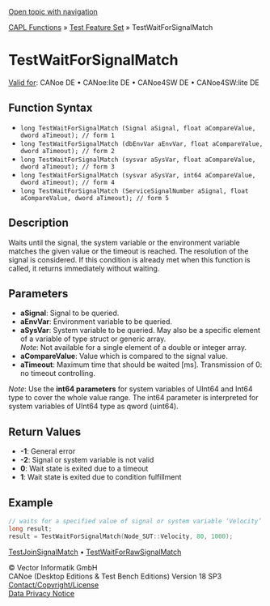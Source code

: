 [Open topic with navigation](../../../../../CANoeDEFamily.htm#Topics/CAPLFunctions/Test/Functions/CAPLfunctionTestWaitForSignalMatch.md)

[CAPL Functions](../../CAPLfunctions.md) » [Test Feature Set](../CAPLfunctionsTFSOverview.md) » TestWaitForSignalMatch

# TestWaitForSignalMatch

[Valid for](../../../Shared/FeatureAvailability.md): CANoe DE • CANoe:lite DE • CANoe4SW DE • CANoe4SW:lite DE

## Function Syntax

- `long TestWaitForSignalMatch (Signal aSignal, float aCompareValue, dword aTimeout); // form 1`
- `long TestWaitForSignalMatch (dbEnvVar aEnvVar, float aCompareValue, dword aTimeout); // form 2`
- `long TestWaitForSignalMatch (sysvar aSysVar, float aCompareValue, dword aTimeout); // form 3`
- `long TestWaitForSignalMatch (sysvar aSysVar, int64 aCompareValue, dword aTimeout); // form 4`
- `long TestWaitForSignalMatch (ServiceSignalNumber aSignal, float aCompareValue, dword aTimeout); // form 5`

## Description

Waits until the signal, the system variable or the environment variable matches the given value or the timeout is reached. The resolution of the signal is considered. If this condition is already met when this function is called, it returns immediately without waiting.

## Parameters

- **aSignal**: Signal to be queried.
- **aEnvVar**: Environment variable to be queried.
- **aSysVar**: System variable to be queried. May also be a specific element of a variable of type struct or generic array.  
  *Note*: Not available for a single element of a double or integer array.
- **aCompareValue**: Value which is compared to the signal value.
- **aTimeout**: Maximum time that should be waited [ms]. Transmission of 0: no timeout controlling.

*Note*: Use the **int64 parameters** for system variables of UInt64 and Int64 type to cover the whole value range. The int64 parameter is interpreted for system variables of UInt64 type as qword (uint64).

## Return Values

- **-1**: General error
- **-2**: Signal or system variable is not valid
- **0**: Wait state is exited due to a timeout
- **1**: Wait state is exited due to condition fulfillment

## Example

```c
// waits for a specified value of signal or system variable ‘Velocity’
long result;
result = TestWaitForSignalMatch(Node_SUT::Velocity, 80, 1000);
```

[TestJoinSignalMatch](CAPLfunctionTestJoinSignalMatch.md) • [TestWaitForRawSignalMatch](CAPLfunctionTestWaitForRawSignalMatch.md)

© Vector Informatik GmbH  
CANoe (Desktop Editions & Test Bench Editions) Version 18 SP3  
[Contact/Copyright/License](../../../Shared/ContactCopyrightLicense.md)  
[Data Privacy Notice](https://www.vector.com/int/en/company/get-info/privacy-policy/)
